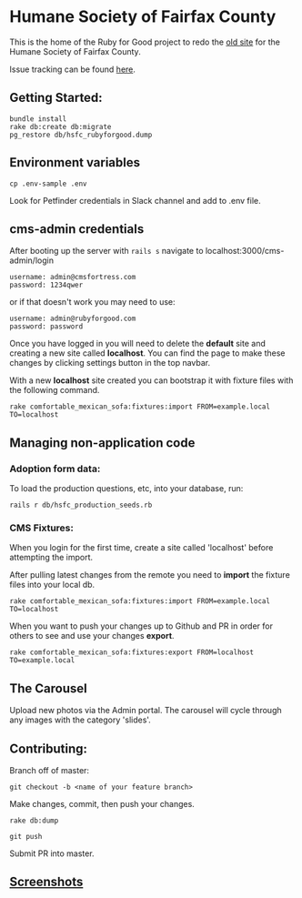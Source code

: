 # Humane Society of Fairfax County

This is the home of the Ruby for Good project to redo the [old site](http://www.hsfc.org/adopt_forms.php) for the Humane Society of Fairfax County.

Issue tracking can be found [here](https://trello.com/b/uiGhjbJI/humane-society-project).

## Getting Started:

    bundle install
    rake db:create db:migrate
    pg_restore db/hsfc_rubyforgood.dump

## Environment variables

    cp .env-sample .env

Look for Petfinder credentials in Slack channel and add to .env file.

## cms-admin credentials

After booting up the server with ``rails s`` navigate to localhost:3000/cms-admin/login

    username: admin@cmsfortress.com
    password: 1234qwer
    
  or if that doesn't work you may need to use:
  
    username: admin@rubyforgood.com
    password: password

Once you have logged in you will need to delete the **default** site and
creating a new site called **localhost**. You can find the page to make these
changes by clicking settings button in the top navbar.

With a new **localhost** site created you can bootstrap it with fixture files
with the following command.

    rake comfortable_mexican_sofa:fixtures:import FROM=example.local TO=localhost

## Managing non-application code


### Adoption form data:

To load the production questions, etc, into your database, run:

    rails r db/hsfc_production_seeds.rb


### CMS Fixtures:

When you login for the first time, create a site called 'localhost' before attempting the import.

After pulling latest changes from the remote you need to **import** the fixture files into your local db.

    rake comfortable_mexican_sofa:fixtures:import FROM=example.local TO=localhost

When you want to push your changes up to Github and PR in order for others to see and use your changes **export**.

    rake comfortable_mexican_sofa:fixtures:export FROM=localhost TO=example.local


## The Carousel

Upload new photos via the Admin portal. The carousel will cycle through any
images with the category 'slides'.

## Contributing:

Branch off of master:

    git checkout -b <name of your feature branch>

Make changes, commit, then push your changes.

    rake db:dump

    git push

Submit PR into master.

## [Screenshots](https://github.com/adamlwalker/hsfc/tree/master/screenshots)


